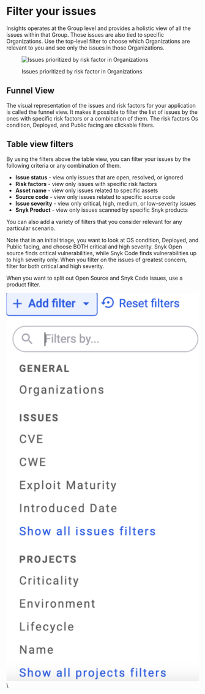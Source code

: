# Filter your issues

Insights operates at the Group level and provides a holistic view of all the issues within that Group. Those issues are also tied to specific Organizations. Use the top-level filter to choose which Organizations are relevant to you and see only the issues in those Organizations.

<figure><img src="https://lh4.googleusercontent.com/paOzhXTtTM0VSwRKzKplmg5SuWbbbK68uyiQPP6kQ2xilPjMfchcpactt13_3_Ok1ARsxX2YLdswXK0mWnv6YLZxSHXaAbEujEqiR-ewasTJvTO9N28oIATX6eovT6yTdGOHt2D3W5AM2IhQLFyIupc" alt="Issues prioritized by risk factor in Organizations"><figcaption><p>Issues prioritized by risk factor in Organizations</p></figcaption></figure>

## Funnel View

The visual representation of the issues and risk factors for your application is called the funnel view. It makes it possible to filter the list of issues by the ones with specific risk factors or a combination of them. The risk factors Os condition, Deployed, and Public facing are clickable filters.

## Table view filters

By using the filters above the table view, you can filter your issues by the following criteria or any combination of them.

* **Issue status** - view only issues that are open, resolved, or ignored
* **Risk factors** - view only issues with specific risk factors
* **Asset name** - view only issues related to specific assets
* **Source code** - view only issues related to specific source code
* **Issue severity** - view only critical, high, medium, or low-severity issues
* **Snyk Product** - view only issues scanned by specific Snyk products

You can also add a variety of filters that you consider relevant for any particular scenario.

Note that in an initial triage, you want to look at OS condition, Deployed, and Public facing, and choose BOTH critical and high severity. Snyk Open source finds critical vulnerabilities, while Snyk Code finds vulnerabilities up to high severity only. When you filter on the issues of greatest concern, filter for both critical and high severity.

When you want to split out Open Source and Snyk Code issues, use a product filter.

![Add filter dropdown](<../../../.gitbook/assets/Screenshot 2023-07-12 at 02.07.21.png>)\
